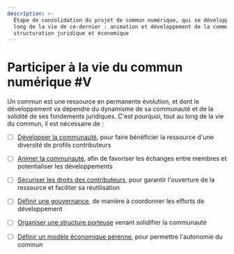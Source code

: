 ```yaml
---
description: >-
  Étape de consolidation du projet de commun numérique, qui se développe tout au
  long de la vie de ce-dernier : animation et développement de la communauté,
  structuration juridique et économique
---
```


# Participer à la vie du commun numérique \#V

Un commun est une ressource en permanente évolution, et dont le développement va dépendre du dynamisme de sa communauté et de la solidité de ses fondements juridiques. C'est pourquoi, tout au long de la vie du commun, il est nécessaire de :

* [ ] [Développer la communauté](2-1-developper-la-communaute.md), pour faire bénéficier la ressource d'une diversité de profils contributeurs
* [ ] [Animer la communauté](2-2-animer-la-communaute.md), afin de favoriser les échanges entre membres et potentialiser les développements
* [ ] [Sécuriser les droits des contributeurs](2-3-securiser-les-droits-des-contributeurs.md), pour garantir l'ouverture de la ressource et faciliter sa réutilisation
* [ ] [Définir une gouvernance](2-4-definir-une-gouvernance.md), de manière à coordonner les efforts de développement
* [ ] [Organiser une structure porteuse](2-5-organiser-une-structure-porteuse.md) venant solidifier la communauté
* [ ] [Définir un modèle économique pérenne](2-6-definir-un-modele-economique-perenne.md), pour permettre l'autonomie du commun

